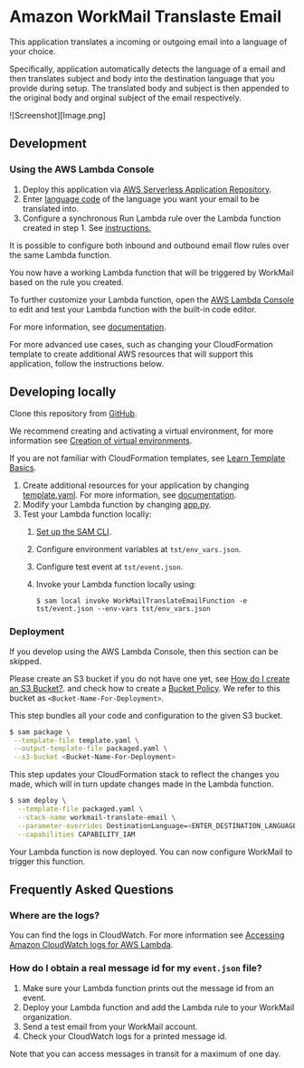 # Amazon WorkMail Translaste Email
This application translates a incoming or outgoing email into a language of your choice. 

Specifically, application automatically detects the language of a email and then translates subject and body into the destination language that you provide during setup. The translated body and subject is then appended to the original body and orginal subject of the email respectively.

![Screenshot][Image.png]

## Development
### Using the AWS Lambda Console
1. Deploy this application via [AWS Serverless Application Repository](https://serverlessrepo.aws.amazon.com/applications/arn:aws:serverlessrepo:us-east-1:489970191081:applications~workmail-translate-email).
2. Enter [language code](https://docs.aws.amazon.com/translate/latest/dg/what-is.html#what-is-languages) of the language you want your email to be translated into.
3. Configure a synchronous Run Lambda rule over the Lambda function created in step 1. See [instructions.](https://docs.aws.amazon.com/workmail/latest/adminguide/lambda.html#synchronous-rules) 

It is possible to configure both inbound and outbound email flow rules over the same Lambda function.

You now have a working Lambda function that will be triggered by WorkMail based on the rule you created.

To further customize your Lambda function, open the [AWS Lambda Console](https://us-east-1.console.aws.amazon.com/lambda/home?region=us-east-1#/functions) to edit and test your Lambda function with the built-in code editor.

For more information, see [documentation](https://docs.aws.amazon.com/lambda/latest/dg/code-editor.html).

For more advanced use cases, such as changing your CloudFormation template to create additional AWS resources that will support this application, follow the instructions below.

## Developing locally
Clone this repository from [GitHub](https://github.com/aws-samples/amazon-workmail-lambda-templates).

We recommend creating and activating a virtual environment, for more information see [Creation of virtual environments](https://docs.python.org/3/library/venv.html).

If you are not familiar with CloudFormation templates, see [Learn Template Basics](https://docs.aws.amazon.com/AWSCloudFormation/latest/UserGuide/gettingstarted.templatebasics.html).

1. Create additional resources for your application by changing [template.yaml](https://github.com/aws-samples/amazon-workmail-lambda-templates/blob/master/workmail-translate-email/template.yaml). For more information, see [documentation](https://docs.aws.amazon.com/AWSCloudFormation/latest/UserGuide/template-reference.html).
2. Modify your Lambda function by changing [app.py](https://github.com/aws-samples/amazon-workmail-lambdas-templates/blob/master/workmail-translate-email/src/app.py).
3. Test your Lambda function locally:
    1. [Set up the SAM CLI](https://aws.amazon.com/serverless/sam/).
    2. Configure environment variables at `tst/env_vars.json`.
    3. Configure test event at `tst/event.json`.
    4. Invoke your Lambda function locally using:
    
        `$ sam local invoke WorkMailTranslateEmailFunction -e tst/event.json --env-vars tst/env_vars.json`

### Deployment
If you develop using the AWS Lambda Console, then this section can be skipped.

Please create an S3 bucket if you do not have one yet, see [How do I create an S3 Bucket?](https://docs.aws.amazon.com/AmazonS3/latest/user-guide/create-bucket.html).
and check how to create a [Bucket Policy](https://docs.aws.amazon.com/serverlessrepo/latest/devguide/serverlessrepo-how-to-publish.html#publishing-application-through-cli).
We refer to this bucket as `<Bucket-Name-For-Deployment>`.

This step bundles all your code and configuration to the given S3 bucket. 

```bash
$ sam package \
 --template-file template.yaml \
 --output-template-file packaged.yaml \
 --s3-bucket <Bucket-Name-For-Deployment>
```

This step updates your CloudFormation stack to reflect the changes you made, which will in turn update changes made in the Lambda function.
```bash
$ sam deploy \
  --template-file packaged.yaml \
  --stack-name workmail-translate-email \
  --parameter-overrides DestinationLanguage=<ENTER_DESTINATION_LANGUAGE_CODE> \
  --capabilities CAPABILITY_IAM
```
Your Lambda function is now deployed. You can now configure WorkMail to trigger this function.

## Frequently Asked Questions
### Where are the logs?
You can find the logs in CloudWatch. For more information see [Accessing Amazon CloudWatch logs for AWS Lambda](https://docs.aws.amazon.com/lambda/latest/dg/monitoring-cloudwatchlogs.html).

### How do I obtain a real message id for my `event.json` file?
1. Make sure your Lambda function prints out the message id from an event.
2. Deploy your Lambda function and add the Lambda rule to your WorkMail organization.
3. Send a test email from your WorkMail account.
4. Check your CloudWatch logs for a printed message id.

Note that you can access messages in transit for a maximum of one day.
